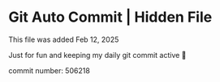 # Git Auto Commit | Hidden File

This file was added Feb 12, 2025

Just for fun and keeping my daily git commit active 🤪

commit number: 506218
